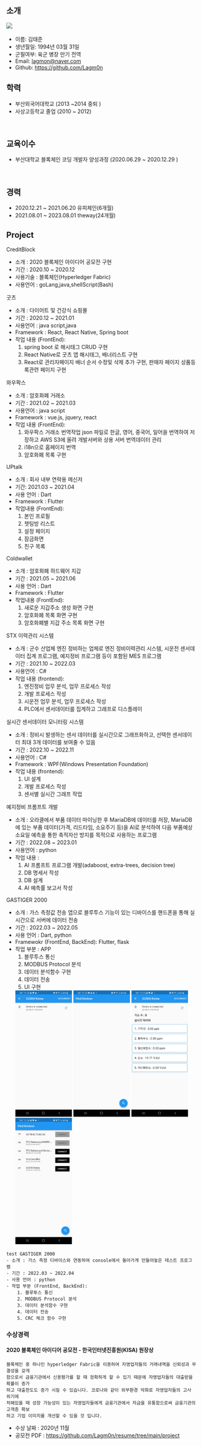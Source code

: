 ## 소개
<img src="https://user-images.githubusercontent.com/67685987/102018486-d9a5eb00-3db0-11eb-9510-9111cbd07a20.jpg" width="200">

- 이름: 김태준
- 생년월일: 1994년 03월 31일
- 군필여부: 육군 병장 만기 전역
- Email: lagmon@naver.com
- Github: https://github.com/Lagm0n

## 학력

- 부산외국어대학교 (2013 ~2014 중퇴 )
- 사상고등학교 졸업 (2010 ~ 2012)

<br>

## 교육이수

- 부산대학교 블록체인 코딩 개발자 양성과정 (2020.06.29 ~ 2020.12.29 )
<br>

## 경력 
- 2020.12.21 ~ 2021.06.20 유피체인(6개월)
- 2021.08.01 ~ 2023.08.01 theway(24개월)

## Project
CreditBlock<br>
- 소개 : 2020 블록체인 아이디어 공모전 구현
- 기간 : 2020.10 ~ 2020.12
- 사용기술 : 블록체인(Hyperledger Fabric)
- 사용언어 : goLang,java,shellScript(Bash)

굿츠<br>
- 소개 : 다이어트 및 건강식 쇼핑몰
- 기간 : 2020.12 ~ 2021.01
- 사용언어 : java script,java
- Framework : React, React Native, Spring boot
- 작업 내용 (FrontEnd): 
    1. spring boot 로 해시태그 CRUD 구현
    2. React Native로 굿츠 앱 해시태그, 배너리스트 구현
    3. React로 관리자페이지 배너 순서 수정및 삭제 추가 구현, 판매자 페이지 상품등록관련 페이지 구현

와우팍스<br>
- 소개 : 암호화폐 거래소
- 기간 : 2021.02 ~ 2021.03
- 사용언어 : java script
- Framework : vue.js, jquery, react
- 작업 내용 (FrontEnd): 
    1. 와우팍스 거래소 번역작업 json 파일로 한글, 영어, 중국어, 일어을 번역하여 저장하고 AWS S3에 올려 개발서버와 상용 서버 번역데이터 관리
    2. i18n으로 홈페이지 번역
    3. 암호화폐 목록 구현

UPtalk<br>
- 소개 : 회사 내부 연락용 메신저
- 기간: 2021.03 ~ 2021.04
- 사용 언어 : Dart
- Framework : Flutter 
- 작업내용 (FrontEnd):
    1. 본인 프로필
    2. 챗팅방 리스트 
    3. 설정 페이지 
    4. 잠금화면 
    5. 친구 목록  

Coldwallet<br>
- 소개 : 암호화폐 하드웨어 지갑
- 기간 : 2021.05 ~ 2021.06
- 사용 언어 : Dart
- Framework : Flutter
- 작업내용 (FrontEnd): 
    1. 새로운 지갑주소 생성 화면 구현
    2. 암호화폐 목록 화면 구현
    3. 암호화폐별 지갑 주소 목록 화면 구현


STX 이력관리 시스템<br>
- 소개 : 군수 산업체 엔진 정비하는 업체로 엔진 정비이력관리 시스템, 시운전 센서데이터 집계 프로그램, 예지정비 프로그램 등이 포함된 MES 프로그램 
- 기간 : 2021.10 ~ 2022.03
- 사용언어 : C#
- 작업 내용 (frontend): 
    1. 엔진정비 업무 분석, 업무 프로세스 작성
    2. 개발 프로세스 작성
    3. 시운전 업무 분석, 업무 프로세스 작성
    4. PLC에서 센서데이터를 집계하고 그래프로 디스플레이

실시간 센서데이터 모니터링 시스템<br>
- 소개 : 정비시 발생하는 센서 데이터를 실시간으로 그래프화하고, 선택한 센서데이터 최대 3개 데이터를 보여줄 수 있음
- 기간 : 2022.10 ~ 2022.11
- 사용언어 : C#
- Framework : WPF(Windows Presentation Foundation)
- 작업 내용 (frontend):
    1. UI 설계
    2. 개발 프로세스 작성
    3. 센서별 실시간 그래프 작업

예지정비 프롬프트 개발<br>
- 소개 : 오라클에서 부품 데이터 마이닝한 후 MariaDB에 데이터를 저장, MariaDB에 있는 부품 데이터(가격, 리드타임, 소요주기 등)을 AI로 분석하여 다음 부품예상 소요일 예측을 통한 축적자산 방지를 목적으로 사용하는 프로그램
- 기간 : 2022.08 ~ 2023.01
- 사용언어 : python
- 작업 내용 :
    1. AI 프롬프트 프로그램 개발(adaboost, extra-trees, decision tree)
    2. DB 명세서 작성
    3. DB 설계
    4. AI 예측률 보고서 작성

GASTIGER 2000<br>
- 소개 : 가스 측정값 전송 앱으로 블루투스 기능이 있는 디바이스를 핸드폰을 통해 실시간으로 서버에 데이터 전송
- 기간 : 2022.03 ~ 2022.05
- 사용 언어 : Dart, python
- Framewokr (FrontEnd, BackEnd): Flutter, flask
- 작업 부분 : 
    APP
    1. 블루투스 통신
    2. MODBUS Protocol 분석
    3. 데이터 분석함수 구현
    4. 데이터 전송
    5. UI 구현
    <img src="/images/connect.jpg" width="150">
    <img src="/images/home.jpg" width="150">
    <img src="/images/realdata.jpg" width="150">
    <img src="/images/scan.jpg" width="150">
```
test GASTIGER 2000
- 소개 : 가스 측정 디바이스와 연동하여 console에서 돌아가게 만들어놓은 테스트 프로그램 
- 기간 : 2022.03 ~ 2022.04
- 사용 언어 : python
- 작업 부분 (FrontEnd, BackEnd):
    1. 블루투스 통신
    2. MODBUS Protocol 분석
    3. 데이터 분석함수 구현
    4. 데이터 전송
    5. CRC 체크 함수 구현
```


### 수상경력

#### 2020 블록체인 아이디어 공모전 - 한국인터넷진흥원(KISA) 원장상

```
블록체인 중 하나인 hyperledger Fabric을 이용하여 자영업자들의 거래내역을 신뢰성과 무결성을 갖게
함으로서 금융기관에서 신용평가를 할 때 정확하게 할 수 있기 때문에 자영업자들의 대출받을 확률이 증가
하고 대출한도도 증가 시킬 수 있습니다. 코로나와 같이 외부환경 악화로 자영업자들의 고사 위기에 
처해있을 때 성장 가능성이 있는 자영업자들에게 금융기관에서 자금을 유통함으로써 금융기관의 고객층 확보
하고 기업 이미지를 개선할 수 있을 것 입니다.
```
- 수상 날짜 : 2020년 11월 
- 공모전 PDF : https://github.com/Lagm0n/resume/tree/main/project
<br>


<!-- ## 사용기술

### Programming Skill

- **C/C++**<br>
 입문언어로 절차지향적인 C언어, 객체지향적인 C++의 기본 문법을 적절히 사용가능<br>
 binary search, bubble sort, Stack, Queue, Linkedlist, Tree등을 구현함<br>
 MFC와 mysql을 연동해서 사용할 수 있고 간단한 어플리케이션을 제작함<br>
- **Java**<br>
 Stack을 활용해서 eight queens problem의 해 구하기<br>
 Linkedlist를 직접 구현하며 mergelist 등의 메소드 또한 구현함<br>
 배열을 이용한 bug game 등을 구현함<br>
- **Go**<br>
Hyperledger Fabric의 smart contract를 담당하는 chaincode를 작성하고 이해할 수 있음<br>
- **JavaScript**<br>
간단한 블록체인을 코딩하고 네트워크를 구축해 구동함<br>
- **SQL**<br>
DB를 생성하거나 테이블을 생성해서 데이터를 조작가능<br>
간단한 DB설계를 가능<br>
- **Python**<br>
파이썬의 기본적인 문법을 응용할 수 있습니다. <br>
- **Dart - Flutter**<br>
필요한 위젯을 구현하고 웹,앱 페이지를 구현할수 있으며 화면 전환시 애니메이션을 추가할 수 있습니다. 또한 API를 호출하여 페이지에 필요한 데이터를 받아와 화면을 그릴 수 있습니다.


### Available Tool

- **Visual Studio**<br>
 C/C++을 코딩할때 주로 사용<br>
 하였으며 MFC로 다양한 프로젝트를 개발<br>
- **Visual Studio Code**<br> 
 javascript,python,golang등으로 간단한 블록체인 구현함<br>
- **Ubuntu-IntelliJ IDEA - Gradle**<br> 
 버츄얼박스에 우분투를 설치하고 IntelliJ IDEA로 java를 Hyperledger Fabric을 구현, Gradle로 빌드하여 사용<br>
- **Docker**<br> 
Hyperledger Fabric 구현함<br> 
 도커 컨테이너를 여러개 생성하여 네트워크를 구성<br>
 docker-compose를 통해 연동 및 구동 <br>
- **MySQL Workbench**<br>
 MySQL Workbench와 MFC을 연동하여 DB를 생성 및 데이터 조작 가능<br>

<br>

### Blockchain - Tool : Ubuntu

- **Bitcoin Blockchain**<br>
비트코인의 구조를 이해할 수 있고 링크드리스트, 채굴, 작업증명등을 구현함<br>

- **Ethereum Blockchain**<br>
이더리움의 핵심 기능인 smart contract를 Solidity를 이용해 작성하고 간단한 네트워크를 구축<br>

- **Hyperledger Fabric Blockchain**<br>
 여러개의 명령어를 shellScript파일로 작성하여 명령어를 한번에 실행할 수 있게 구현함<br>
 yaml으로 orderer,Organization,client등을 스펙을 조작가능<br>
 제네시스 블록 ,인증서등을 생성하고 채널 생성 및 Org등록을 할 수 있고, chaincode 또한 Go언어와
 Java로 응용가능<br> -->

